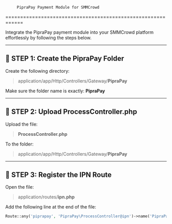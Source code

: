          PipraPay Payment Module for SMMCrowd
============================================================

Integrate the PipraPay payment module into your SMMCrowd platform effortlessly by following the steps below.

------------------------------------------------------------
📁 STEP 1: Create the PipraPay Folder
------------------------------------------------------------

Create the following directory:

> application/app/Http/Controllers/Gateway/**PipraPay**

Make sure the folder name is exactly: **PipraPay**

------------------------------------------------------------
📄 STEP 2: Upload ProcessController.php
------------------------------------------------------------

Upload the file:  
> **ProcessController.php**

To the folder:  
> application/app/Http/Controllers/Gateway/**PipraPay**

------------------------------------------------------------
🔁 STEP 3: Register the IPN Route
------------------------------------------------------------

Open the file:  
> application/routes/**ipn.php**

Add the following line at the end of the file:

```php
Route::any('piprapay', 'PipraPay\ProcessController@ipn')->name('PipraPay');
